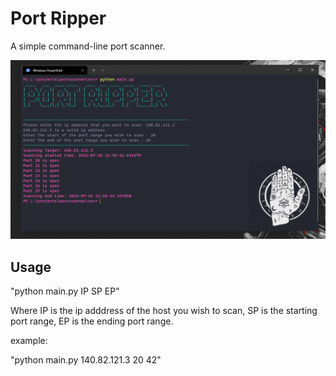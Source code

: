 # Port Ripper

A simple command-line port scanner.

<img src="img/Pshot.PNG">

## Usage

"python main.py IP SP EP"

Where IP is the ip adddress of the host you wish to scan, SP is the starting port range, EP is the ending port range.

example:

"python main.py 140.82.121.3 20 42"
